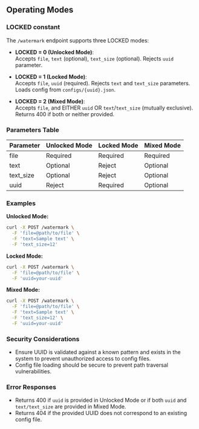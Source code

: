 ## Operating Modes

### LOCKED constant

The `/watermark` endpoint supports three LOCKED modes:

- **LOCKED = 0 (Unlocked Mode)**:  
  Accepts `file`, `text` (optional), `text_size` (optional). Rejects `uuid` parameter.

- **LOCKED = 1 (Locked Mode)**:  
  Accepts `file`, `uuid` (required). Rejects `text` and `text_size` parameters. Loads config from `configs/{uuid}.json`.

- **LOCKED = 2 (Mixed Mode)**:  
  Accepts `file`, and EITHER `uuid` OR `text`/`text_size` (mutually exclusive). Returns 400 if both or neither provided.

### Parameters Table
| Parameter    | Unlocked Mode        | Locked Mode    | Mixed Mode  |
|--------------|-----------------------|----------------|-------------|
| file         | Required              | Required        | Required    |
| text         | Optional              | Reject          | Optional    |
| text_size    | Optional              | Reject          | Optional    |
| uuid         | Reject                | Required        | Optional    |

### Examples

**Unlocked Mode:**
```bash
curl -X POST /watermark \
  -F 'file=@path/to/file' \
  -F 'text=Sample text' \
  -F 'text_size=12'
```

**Locked Mode:**
```bash
curl -X POST /watermark \
  -F 'file=@path/to/file' \
  -F 'uuid=your-uuid'
```

**Mixed Mode:**
```bash
curl -X POST /watermark \
  -F 'file=@path/to/file' \
  -F 'text=Sample text' \
  -F 'text_size=12' \
  -F 'uuid=your-uuid'
```

### Security Considerations
- Ensure UUID is validated against a known pattern and exists in the system to prevent unauthorized access to config files.
- Config file loading should be secure to prevent path traversal vulnerabilities.

### Error Responses
- Returns 400 if `uuid` is provided in Unlocked Mode or if both `uuid` and `text/text_size` are provided in Mixed Mode.
- Returns 404 if the provided UUID does not correspond to an existing config file.